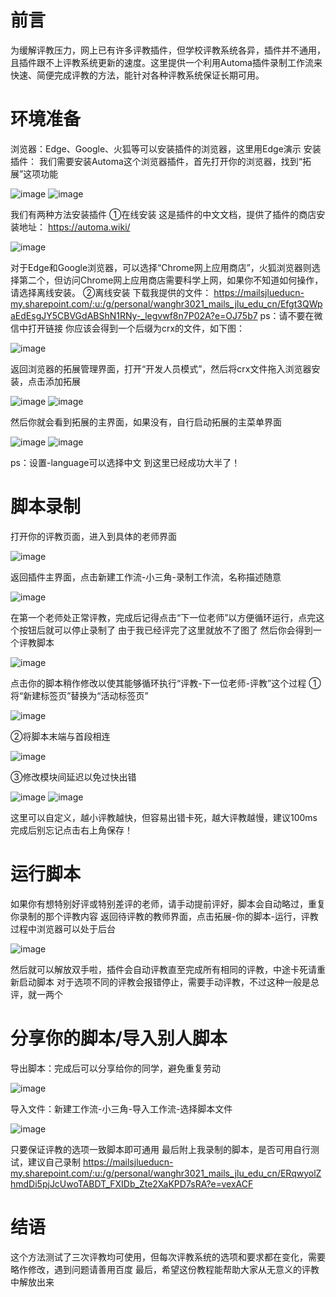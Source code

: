 # 前言
为缓解评教压力，网上已有许多评教插件，但学校评教系统各异，插件并不通用，且插件跟不上评教系统更新的速度。这里提供一个利用Automa插件录制工作流来快速、简便完成评教的方法，能针对各种评教系统保证长期可用。
# 环境准备
浏览器：Edge、Google、火狐等可以安装插件的浏览器，这里用Edge演示
安装插件：
我们需要安装Automa这个浏览器插件，首先打开你的浏览器，找到“拓展”这项功能
 
![image](https://github.com/forgeters/forgeters.github.io/assets/98031979/15666f4a-540d-4665-8967-2960cdc0da09)
![image](https://github.com/forgeters/forgeters.github.io/assets/98031979/65a6a160-7980-47e7-a3f1-1bb1f20b7cb1)

我们有两种方法安装插件
①在线安装
这是插件的中文文档，提供了插件的商店安装地址：
https://automa.wiki/
 
![image](https://github.com/forgeters/forgeters.github.io/assets/98031979/5a5ac736-a32b-4326-8280-9d420dd9aa09)

对于Edge和Google浏览器，可以选择“Chrome网上应用商店”，火狐浏览器则选择第二个，但访问Chrome网上应用商店需要科学上网，如果你不知道如何操作，请选择离线安装。
②离线安装
下载我提供的文件：
https://mailsjlueducn-my.sharepoint.com/:u:/g/personal/wanghr3021_mails_jlu_edu_cn/Efgt3QWpaEdEsgJY5CBVGdABShN1RNy-_legvwf8n7P02A?e=OJ75b7
ps：请不要在微信中打开链接
你应该会得到一个后缀为crx的文件，如下图：
 
![image](https://github.com/forgeters/forgeters.github.io/assets/98031979/8a6d5481-f6fd-4835-8b73-a94e099384c3)

返回浏览器的拓展管理界面，打开“开发人员模式”，然后将crx文件拖入浏览器安装，点击添加拓展
 
![image](https://github.com/forgeters/forgeters.github.io/assets/98031979/28001d29-6c69-4f80-a47b-d0c21808620c)
![image](https://github.com/forgeters/forgeters.github.io/assets/98031979/8fa6e237-3c60-4fe7-84ab-cd7dc2883f45)

然后你就会看到拓展的主界面，如果没有，自行启动拓展的主菜单界面
 
![image](https://github.com/forgeters/forgeters.github.io/assets/98031979/8c697f52-e58d-4bb7-8a11-f2014417e9cc)
![image](https://github.com/forgeters/forgeters.github.io/assets/98031979/58208049-6940-4274-91ef-e4283f499b61)

ps：设置-language可以选择中文
到这里已经成功大半了！

# 脚本录制
打开你的评教页面，进入到具体的老师界面
 
![image](https://github.com/forgeters/forgeters.github.io/assets/98031979/948cdcc9-f06f-4d74-9700-bd86e9dee8fd)

返回插件主界面，点击新建工作流-小三角-录制工作流，名称描述随意
 
![image](https://github.com/forgeters/forgeters.github.io/assets/98031979/713a71d3-a496-4bc5-b543-94aa5c2c10e2)

在第一个老师处正常评教，完成后记得点击“下一位老师”以方便循环运行，点完这个按钮后就可以停止录制了
由于我已经评完了这里就放不了图了
然后你会得到一个评教脚本
 
![image](https://github.com/forgeters/forgeters.github.io/assets/98031979/051a97e3-299b-4b0b-aba6-8d4d28ecbf0b)

点击你的脚本稍作修改以使其能够循环执行“评教-下一位老师-评教”这个过程
①将“新建标签页”替换为“活动标签页”
 
![image](https://github.com/forgeters/forgeters.github.io/assets/98031979/a94a191b-62a9-43be-92a2-f4f4eaacef3b)

②将脚本末端与首段相连
 
![image](https://github.com/forgeters/forgeters.github.io/assets/98031979/956f6dd6-0018-455f-b9b3-050453389a0d)

③修改模块间延迟以免过快出错
 
![image](https://github.com/forgeters/forgeters.github.io/assets/98031979/f7e42004-8c57-4080-b3ce-739bb97f82d2)
![image](https://github.com/forgeters/forgeters.github.io/assets/98031979/560c8455-f70c-4d51-af91-a1b90b888c40)

这里可以自定义，越小评教越快，但容易出错卡死，越大评教越慢，建议100ms
完成后别忘记点击右上角保存！
# 运行脚本
如果你有想特别好评或特别差评的老师，请手动提前评好，脚本会自动略过，重复你录制的那个评教内容
返回待评教的教师界面，点击拓展-你的脚本-运行，评教过程中浏览器可以处于后台
 
![image](https://github.com/forgeters/forgeters.github.io/assets/98031979/68251fda-9ac0-46bc-b09e-c8b0a79b7336)

然后就可以解放双手啦，插件会自动评教直至完成所有相同的评教，中途卡死请重新启动脚本
对于选项不同的评教会报错停止，需要手动评教，不过这种一般是总评，就一两个

# 分享你的脚本/导入别人脚本
导出脚本：完成后可以分享给你的同学，避免重复劳动
 
![image](https://github.com/forgeters/forgeters.github.io/assets/98031979/cafd82d3-a8f4-48ae-8b69-611366ab0227)

导入文件：新建工作流-小三角-导入工作流-选择脚本文件
 
![image](https://github.com/forgeters/forgeters.github.io/assets/98031979/b8ace62d-85a6-41a7-b952-8ca8d5dae581)

只要保证评教的选项一致脚本即可通用
最后附上我录制的脚本，是否可用自行测试，建议自己录制
https://mailsjlueducn-my.sharepoint.com/:u:/g/personal/wanghr3021_mails_jlu_edu_cn/ERqwyolZhmdDi5pjJcUwoTABDT_FXIDb_Zte2XaKPD7sRA?e=vexACF

# 结语
这个方法测试了三次评教均可使用，但每次评教系统的选项和要求都在变化，需要略作修改，遇到问题请善用百度
最后，希望这份教程能帮助大家从无意义的评教中解放出来
